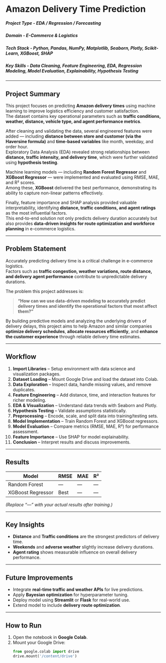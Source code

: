 # Amazon Delivery Time Prediction

##### **Project Type**    - EDA / Regression / Forecasting  
##### **Domain**          - E-Commerce & Logistics  
##### **Tech Stack**      - Python, Pandas, NumPy, Matplotlib, Seaborn, Plotly, Scikit-Learn, XGBoost, SHAP  
##### **Key Skills**      - Data Cleaning, Feature Engineering, EDA, Regression Modeling, Model Evaluation, Explainability, Hypothesis Testing  

---

## Project Summary

This project focuses on predicting **Amazon delivery times** using machine learning to improve logistics efficiency and customer satisfaction.  
The dataset contains key operational parameters such as **traffic conditions, weather, distance, vehicle type, and agent performance metrics**.  

After cleaning and validating the data, several engineered features were added — including **distance between store and customer (via the Haversine formula)** and **time-based variables** like month, weekday, and order hour.  
Exploratory Data Analysis (EDA) revealed strong relationships between **distance, traffic intensity, and delivery time**, which were further validated using **hypothesis testing**.  

Machine learning models — including **Random Forest Regressor** and **XGBoost Regressor** — were implemented and evaluated using RMSE, MAE, and R² scores.  
Among these, **XGBoost** delivered the best performance, demonstrating its ability to capture non-linear patterns effectively.  

Finally, feature importance and SHAP analysis provided valuable interpretability, identifying **distance, traffic conditions, and agent ratings** as the most influential factors.  
This end-to-end solution not only predicts delivery duration accurately but also provides **data-driven insights for route optimization and workforce planning** in e-commerce logistics.

---

## Problem Statement

Accurately predicting delivery time is a critical challenge in e-commerce logistics.  
Factors such as **traffic congestion, weather variations, route distance, and delivery agent performance** contribute to unpredictable delivery durations.  

The problem this project addresses is:  
> **“How can we use data-driven modeling to accurately predict delivery times and identify the operational factors that most affect them?”**

By building predictive models and analyzing the underlying drivers of delivery delays, this project aims to help Amazon and similar companies **optimize delivery schedules**, **allocate resources efficiently**, and **enhance the customer experience** through reliable delivery time estimates.

---

## Workflow

1. **Import Libraries** – Setup environment with data science and visualization packages.  
2. **Dataset Loading** – Mount Google Drive and load the dataset into Colab.  
3. **Data Exploration** – Inspect data, handle missing values, and remove duplicates.  
4. **Feature Engineering** – Add distance, time, and interaction features for richer modeling.  
5. **EDA & Visualization** – Understand data trends with Seaborn and Plotly.  
6. **Hypothesis Testing** – Validate assumptions statistically.  
7. **Preprocessing** – Encode, scale, and split data into training/testing sets.  
8. **Model Implementation** – Train Random Forest and XGBoost regressors.  
9. **Model Evaluation** – Compare metrics (RMSE, MAE, R²) for performance assessment.  
10. **Feature Importance** – Use SHAP for model explainability.  
11. **Conclusion** – Interpret results and discuss improvements.

---

## Results

| Model              | RMSE  | MAE   | R²    |
|--------------------|-------|-------|-------|
| Random Forest      | —     | —     | —     |
| XGBoost Regressor  | Best  | —     | —     |

*(Replace “—” with your actual results after training.)*

---

## Key Insights

- **Distance** and **Traffic conditions** are the strongest predictors of delivery time.  
- **Weekends** and **adverse weather** slightly increase delivery durations.  
- **Agent rating** shows measurable influence on overall delivery performance.  

---

## Future Improvements

- Integrate **real-time traffic and weather APIs** for live predictions.  
- Apply **Bayesian optimization** for hyperparameter tuning.  
- Deploy model using **Streamlit** or **Flask** for real-world use.  
- Extend model to include **delivery route optimization**.

---

## How to Run

1. Open the notebook in **Google Colab**.  
2. Mount your Google Drive:
   ```python
   from google.colab import drive
   drive.mount('/content/drive')

